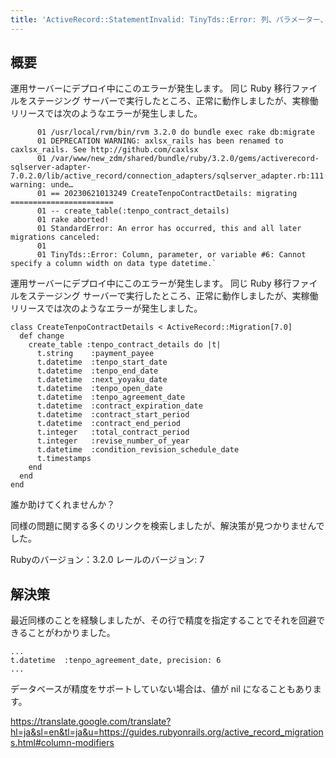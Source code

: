 ```yaml
---
title: 'ActiveRecord::StatementInvalid: TinyTds::Error: 列、パラメーター、または変数 #6: データ型 datetime では列幅を指定できません'
---
```


## 概要
運用サーバーにデプロイ中にこのエラーが発生します。
同じ Ruby 移行ファイルをステージング サーバーで実行したところ、正常に動作しましたが、実稼働リリースでは次のようなエラーが発生しました。

```
      01 /usr/local/rvm/bin/rvm 3.2.0 do bundle exec rake db:migrate
      01 DEPRECATION WARNING: axlsx_rails has been renamed to caxlsx_rails. See http://github.com/caxlsx
      01 /var/www/new_zdm/shared/bundle/ruby/3.2.0/gems/activerecord-sqlserver-adapter-7.0.2.0/lib/active_record/connection_adapters/sqlserver_adapter.rb:111: warning: unde…
      01 == 20230621013249 CreateTenpoContractDetails: migrating =======================
      01 -- create_table(:tenpo_contract_details)
      01 rake aborted!
      01 StandardError: An error has occurred, this and all later migrations canceled:
      01
      01 TinyTds::Error: Column, parameter, or variable #6: Cannot specify a column width on data type datetime.`

```
運用サーバーにデプロイ中にこのエラーが発生します。
同じ Ruby 移行ファイルをステージング サーバーで実行したところ、正常に動作しましたが、実稼働リリースでは次のようなエラーが発生しました。

```
class CreateTenpoContractDetails < ActiveRecord::Migration[7.0]
  def change
    create_table :tenpo_contract_details do |t|
      t.string    :payment_payee
      t.datetime  :tenpo_start_date
      t.datetime  :tenpo_end_date
      t.datetime  :next_yoyaku_date
      t.datetime  :tenpo_open_date
      t.datetime  :tenpo_agreement_date
      t.datetime  :contract_expiration_date
      t.datetime  :contract_start_period
      t.datetime  :contract_end_period
      t.integer   :total_contract_period
      t.integer   :revise_number_of_year
      t.datetime  :condition_revision_schedule_date
      t.timestamps
    end
  end
end

```
誰か助けてくれませんか？

同様の問題に関する多くのリンクを検索しましたが、解決策が見つかりませんでした。

Rubyのバージョン：3.2.0
レールのバージョン: 7

## 解決策
最近同様のことを経験しましたが、その行で精度を指定することでそれを回避できることがわかりました。

```
...
t.datetime  :tenpo_agreement_date, precision: 6
...

```
データベースが精度をサポートしていない場合は、値が nil になることもあります。

https://translate.google.com/translate?hl=ja&sl=en&tl=ja&u=https://guides.rubyonrails.org/active_record_migrations.html#column-modifiers


